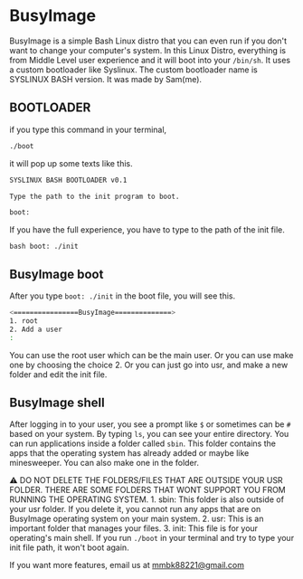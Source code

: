 # BusyImage

BusyImage is a simple Bash Linux distro that you can even run if you don't want to change your computer's system. In this Linux Distro, everything is from Middle Level user experience and it will boot into your `/bin/sh`. It uses a custom bootloader like Syslinux. The custom bootloader name is SYSLINUX BASH version. It was made by Sam(me).

## BOOTLOADER

if you type this command in your terminal,

```bash
./boot
```

it will pop up some texts like this.

```bash
SYSLINUX BASH BOOTLOADER v0.1

Type the path to the init program to boot.

boot:
```
 If you have the full experience, you have to type to the path of the init file.

 ``bash
 boot: ./init
 ``

 ## BusyImage boot

After you type `boot: ./init` in the boot file, you will see this.
```bash
<================BusyImage==============>
1. root
2. Add a user
: 
```

You can use the root user which can be the main user. Or you can use make one by choosing the choice 2. Or you can just go into usr, and make a new folder and edit the init file.

## BusyImage shell
After logging in to your user, you see a prompt like `$` or sometimes can be `#` based on your system. By typing `ls`, you can see your entire directory. You can run applications inside a folder called `sbin`. This folder contains the apps that the operating system has already added or maybe like minesweeper. You can also make one in the folder.

⚠️ DO NOT DELETE THE FOLDERS/FILES THAT ARE OUTSIDE YOUR USR FOLDER. THERE ARE SOME FOLDERS THAT WONT SUPPORT YOU FROM RUNNING THE OPERATING SYSTEM. 1. sbin: This folder is also outside of your usr folder. If you delete it, you cannot run any apps that are on BusyImage operating system on your main system. 2. usr: This is an important folder that manages your files. 3. init: This file is for your operating's main shell. If you run `./boot` in your terminal and try to type your init file path, it won't boot again.

If you want more features, email us at mmbk88221@gmail.com
